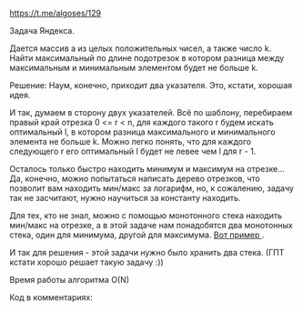 https://t.me/algoses/129

Задача Яндекса. 

Дается массив a из целых положительных чисел, а также число k. Найти максимальный по длине подотрезок в котором разница между максимальным и минимальным элементом будет не больше k. 

Решение: 
Наум, конечно, приходит два указателя. Это, кстати, хорошая идея.

И так, думаем в сторону двух указателей. Всё по шаблону, перебираем правый край отрезка 0 <= r < n, для каждого такого r будем искать оптимальный l, в котором разница максимального и минимального элемента не больше k. 
Можно легко понять, что для каждого следующего r его оптимальный l будет не левее чем  l для r - 1. 

Осталось только быстро находить минимум и максимум на отрезке... Да, конечно, можно попытаться написать дерево отрезков, что позволит вам находить мин/макс за логарифм, но, к сожалению, задачу так не засчитают, нужно научиться за константу находить. 

Для тех, кто не знал, можно с помощью монотонного стека находить мин/макс на отрезке, а в этой задаче нам понадобятся два монотонных стека, один для минимума, другой для максимума. [Вот пример ](https://www.geeksforgeeks.org/find-the-maximum-of-minimums-for-every-window-size-in-a-given-array/). 

И так для решения - этой задачи нужно было хранить два стека. (ГПТ кстати хорошо решает такую задачу :)) 

Время работы алгоритма O(N)

Код в комментариях:
